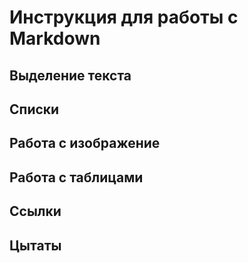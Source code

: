 # Инструкция для работы с Markdown

## Выделение текста

## Списки

## Работа с изображение

## Работа с таблицами 

## Cсылки

## Цытаты